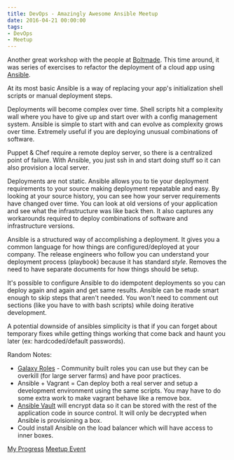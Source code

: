 ```yaml
---
title: DevOps - Amazingly Awesome Ansible Meetup
date: 2016-04-21 00:00:00
tags:
- DevOps
- Meetup
---
```

Another great workshop with the people at [Boltmade](www.boltmade.com).  This time around, it was series of exercises to refactor the deployment of a cloud app using [Ansible](https://www.ansible.com/).

At its most basic Ansible is a way of replacing your app's initialization shell scripts or manual deployment steps.

Deployments will become complex over time.  Shell scripts hit a complexity wall where you have to give up and start over with a config management system.  Ansible is simple to start with and can evolve as complexity grows over time.  Extremely useful if you are deploying unusual combinations of software.

Puppet & Chef require a remote deploy server, so there is a centralized point of failure.  With Ansible, you just ssh in and start doing stuff so it can also provision a local server.

Deployments are not static.  Ansible allows you to tie your deployment requirements to your source making deployment repeatable and easy.  By looking at your source history, you can see how your server requirements have changed over time.  You can look at old versions of your application and see what the infrastructure was like back then.  It also captures any workarounds required to deploy combinations of software and infrastructure versions.

Ansible is a structured way of accomplishing a deployment.  It gives you a common language for how things are configured/deployed at your company.  The release engineers who follow you can understand your deployment process (playbook) because it has standard *style*.  Removes the need to have separate documents for how things should be setup.

It's possible to configure Ansible to do idempotent deployments so you can deploy again and again and get same results.  Ansible can be made smart enough to skip steps that aren't needed.  You won't need to comment out sections (like you have to with bash scripts) while doing iterative development.

A potential downside of ansibles simplicity is that if you can forget about temporary fixes while getting things working that come back and haunt you later (ex: hardcoded/default passwords).

Random Notes:
* <u>Galaxy Roles</u> - Community built roles you can use but they can be overkill (for large server farms) and have poor practices.
* Ansible + Vagrant = Can deploy both a real server and setup a development environment using the same scripts.  You may have to do some extra work to make vagrant behave like a remove box.
* <u>Ansible Vault</u> will encrypt data so it can be stored with the rest of the application code in source control.  It will only be decrypted when Ansible is provisioning a box.
* Could install Ansible on the load balancer which will have access to inner boxes.

[My Progress](https://github.com/DForshner/ansible-workshop-deploy)
[Meetup Event](http://www.meetup.com/boltmade-sessions/events/230344829/?rv=cr1&_af=event&_af_eid=230344829&https=off)